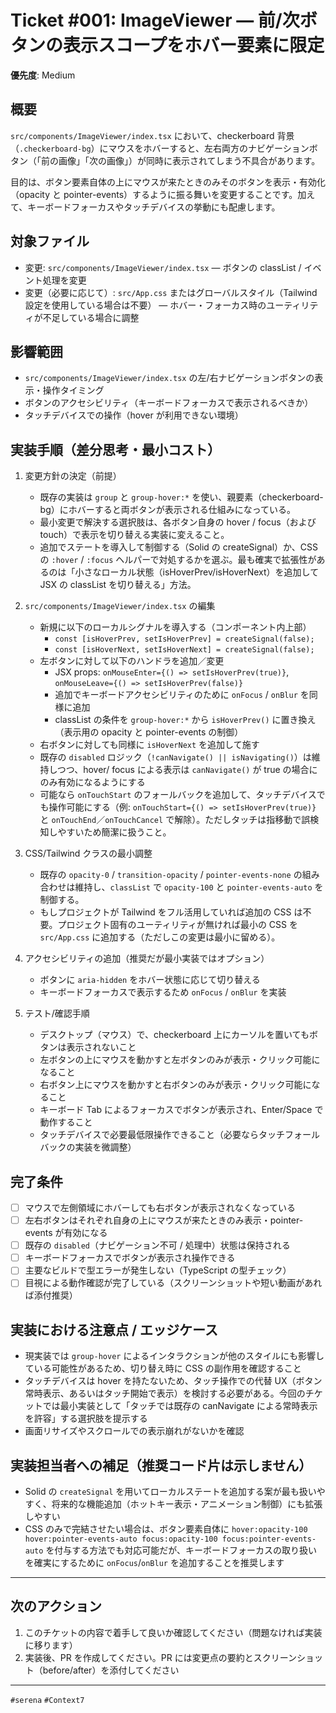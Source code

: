 # Ticket #001: ImageViewer — 前/次ボタンの表示スコープをホバー要素に限定
**優先度**: Medium

## 概要
`src/components/ImageViewer/index.tsx` において、checkerboard 背景（`.checkerboard-bg`）にマウスをホバーすると、左右両方のナビゲーションボタン（「前の画像」「次の画像」）が同時に表示されてしまう不具合があります。

目的は、ボタン要素自体の上にマウスが来たときのみそのボタンを表示・有効化（opacity と pointer-events）するように振る舞いを変更することです。加えて、キーボードフォーカスやタッチデバイスの挙動にも配慮します。

## 対象ファイル
- 変更: `src/components/ImageViewer/index.tsx` — ボタンの classList / イベント処理を変更
- 変更（必要に応じて）: `src/App.css` またはグローバルスタイル（Tailwind 設定を使用している場合は不要） — ホバー・フォーカス時のユーティリティが不足している場合に調整

## 影響範囲
- `src/components/ImageViewer/index.tsx` の左/右ナビゲーションボタンの表示・操作タイミング
- ボタンのアクセシビリティ（キーボードフォーカスで表示されるべきか）
- タッチデバイスでの操作（hover が利用できない環境）

## 実装手順（差分思考・最小コスト）
1. 変更方針の決定（前提）
   - 既存の実装は `group` と `group-hover:*` を使い、親要素（checkerboard-bg）にホバーすると両ボタンが表示される仕組みになっている。
   - 最小変更で解決する選択肢は、各ボタン自身の hover / focus（および touch）で表示を切り替える実装に変えること。
   - 追加でステートを導入して制御する（Solid の createSignal）か、CSS の `:hover` / `:focus` ヘルパーで対処するかを選ぶ。最も確実で拡張性があるのは「小さなローカル状態（isHoverPrev/isHoverNext）を追加して JSX の classList を切り替える」方法。

2. `src/components/ImageViewer/index.tsx` の編集
   - 新規に以下のローカルシグナルを導入する（コンポーネント内上部）
     - `const [isHoverPrev, setIsHoverPrev] = createSignal(false);`
     - `const [isHoverNext, setIsHoverNext] = createSignal(false);`
   - 左ボタンに対して以下のハンドラを追加／変更
     - JSX props: `onMouseEnter={() => setIsHoverPrev(true)}`, `onMouseLeave={() => setIsHoverPrev(false)}`
     - 追加でキーボードアクセシビリティのために `onFocus` / `onBlur` を同様に追加
     - classList の条件を `group-hover:*` から `isHoverPrev()` に置き換え（表示用の opacity と pointer-events の制御）
   - 右ボタンに対しても同様に `isHoverNext` を追加して施す
   - 既存の `disabled` ロジック（`!canNavigate() || isNavigating()`）は維持しつつ、hover/ focus による表示は `canNavigate()` が true の場合にのみ有効になるようにする
   - 可能なら `onTouchStart` のフォールバックを追加して、タッチデバイスでも操作可能にする（例: `onTouchStart={() => setIsHoverPrev(true)}` と `onTouchEnd`／`onTouchCancel` で解除）。ただしタッチは指移動で誤検知しやすいため簡潔に扱うこと。

3. CSS/Tailwind クラスの最小調整
   - 既存の `opacity-0` / `transition-opacity` / `pointer-events-none` の組み合わせは維持し、`classList` で `opacity-100` と `pointer-events-auto` を制御する。
   - もしプロジェクトが Tailwind をフル活用していれば追加の CSS は不要。プロジェクト固有のユーティリティが無ければ最小の CSS を `src/App.css` に追加する（ただしこの変更は最小に留める）。

4. アクセシビリティの追加（推奨だが最小実装ではオプション）
   - ボタンに `aria-hidden` をホバー状態に応じて切り替える
   - キーボードフォーカスで表示するため `onFocus` / `onBlur` を実装

5. テスト/確認手順
   - デスクトップ（マウス）で、checkerboard 上にカーソルを置いてもボタンは表示されないこと
   - 左ボタンの上にマウスを動かすと左ボタンのみが表示・クリック可能になること
   - 右ボタン上にマウスを動かすと右ボタンのみが表示・クリック可能になること
   - キーボード Tab によるフォーカスでボタンが表示され、Enter/Space で動作すること
   - タッチデバイスで必要最低限操作できること（必要ならタッチフォールバックの実装を微調整）

## 完了条件
- [ ] マウスで左側領域にホバーしても右ボタンが表示されなくなっている
- [ ] 左右ボタンはそれぞれ自身の上にマウスが来たときのみ表示・pointer-events が有効になる
- [ ] 既存の `disabled`（ナビゲーション不可 / 処理中）状態は保持される
- [ ] キーボードフォーカスでボタンが表示され操作できる
- [ ] 主要なビルドで型エラーが発生しない（TypeScript の型チェック）
- [ ] 目視による動作確認が完了している（スクリーンショットや短い動画があれば添付推奨）

## 実装における注意点 / エッジケース
- 現実装では `group-hover` によるインタラクションが他のスタイルにも影響している可能性があるため、切り替え時に CSS の副作用を確認すること
- タッチデバイスは hover を持たないため、タッチ操作での代替 UX（ボタン常時表示、あるいはタッチ開始で表示）を検討する必要がある。今回のチケットでは最小実装として「タッチでは既存の canNavigate による常時表示を許容」する選択肢を提示する
- 画面リサイズやスクロールでの表示崩れがないかを確認

## 実装担当者への補足（推奨コード片は示しません）
- Solid の `createSignal` を用いてローカルステートを追加する案が最も扱いやすく、将来的な機能追加（ホットキー表示・アニメーション制御）にも拡張しやすい
- CSS のみで完結させたい場合は、ボタン要素自体に `hover:opacity-100 hover:pointer-events-auto focus:opacity-100 focus:pointer-events-auto` を付与する方法でも対応可能だが、キーボードフォーカスの取り扱いを確実にするために `onFocus`/`onBlur` を追加することを推奨します

---

## 次のアクション
1. このチケットの内容で着手して良いか確認してください（問題なければ実装に移ります）
2. 実装後、PR を作成してください。PR には変更点の要約とスクリーンショット（before/after）を添付してください

---

`#serena` `#Context7`
